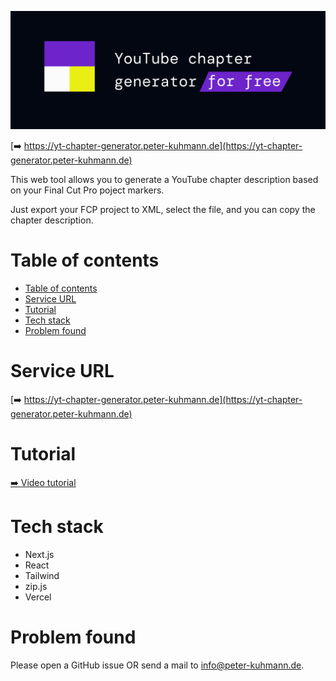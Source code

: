 ![Banner of the YouTube chapter generator](docs/docs-logo.jpg)

[➡️ https://yt-chapter-generator.peter-kuhmann.de](https://yt-chapter-generator.peter-kuhmann.de)

This web tool allows you to generate a YouTube chapter description
based on your Final Cut Pro poject markers.

Just export your FCP project to XML, select the file, and you can
copy the chapter description.

# Table of contents

<!-- TOC -->
* [Table of contents](#table-of-contents)
* [Service URL](#service-url)
* [Tutorial](#tutorial)
* [Tech stack](#tech-stack)
* [Problem found](#problem-found)
<!-- TOC -->

# Service URL
[➡️ https://yt-chapter-generator.peter-kuhmann.de](https://yt-chapter-generator.peter-kuhmann.de)

# Tutorial
[➡️ Video tutorial](docs/yt-chapter-generator-tutorial.mp4)

# Tech stack
- Next.js
- React
- Tailwind
- zip.js
- Vercel

# Problem found

Please open a GitHub issue OR send a mail to [info@peter-kuhmann.de](mailto:info@peter-kuhmann.de).